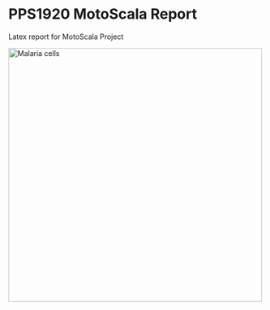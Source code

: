 # PPS1920 MotoScala Report

Latex report for MotoScala Project

<img src="https://upload.wikimedia.org/wikipedia/commons/2/25/LaTeX_logo.png" alt="Malaria cells" width=500 aligh=center/>
